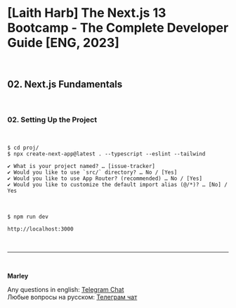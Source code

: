 # [Laith Harb] The Next.js 13 Bootcamp - The Complete Developer Guide [ENG, 2023]

<br/>

## 02. Next.js Fundamentals

<br/>

### 02. Setting Up the Project

<br/>

```
$ cd proj/
$ npx create-next-app@latest . --typescript --eslint --tailwind
```

```
✔ What is your project named? … [issue-tracker]
✔ Would you like to use `src/` directory? … No / [Yes]
✔ Would you like to use App Router? (recommended) … No / [Yes]
✔ Would you like to customize the default import alias (@/*)? … [No] / Yes
```

<br/>

```
$ npm run dev
```

```
http://localhost:3000
```



<br/>

---

<br/>

**Marley**

Any questions in english: <a href="https://jsdev.org/chat/">Telegram Chat</a>  
Любые вопросы на русском: <a href="https://jsdev.ru/chat/">Телеграм чат</a>
